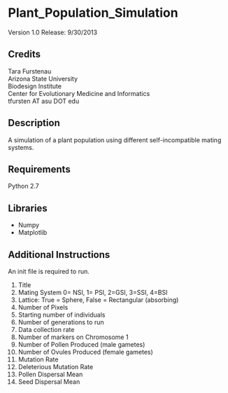 Plant_Population_Simulation
===========================
Version 1.0
Release: 9/30/2013

Credits
-------
Tara Furstenau  
Arizona State University  
Biodesign Institute  
Center for Evolutionary Medicine and Informatics  
tfursten AT asu DOT edu  


Description
-----------
A simulation of a plant population using different self-incompatible mating systems. 

Requirements
------------
Python 2.7

Libraries
-----------------
  * Numpy
  * Matplotlib

Additional Instructions
------------------------
An init file is required to run.

1. Title
2. Mating System 0= NSI, 1= PSI, 2=GSI, 3=SSI, 4=BSI
3. Lattice: True = Sphere, False = Rectangular (absorbing)
4. Number of Pixels
5. Starting number of individuals
6. Number of generations to run
7. Data collection rate
8. Number of markers on Chromosome 1
9. Number of Pollen Produced (male gametes)
10. Number of Ovules Produced (female gametes)
11. Mutation Rate
12. Deleterious Mutation Rate
13. Pollen Dispersal Mean
14. Seed Dispersal Mean
 
